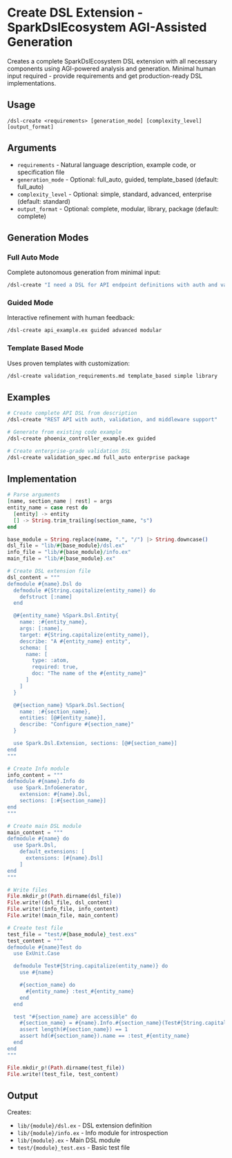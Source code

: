 # Create DSL Extension - SparkDslEcosystem AGI-Assisted Generation

Creates a complete SparkDslEcosystem DSL extension with all necessary components using AGI-powered analysis and generation. Minimal human input required - provide requirements and get production-ready DSL implementations.

## Usage
```
/dsl-create <requirements> [generation_mode] [complexity_level] [output_format]
```

## Arguments
- `requirements` - Natural language description, example code, or specification file
- `generation_mode` - Optional: full_auto, guided, template_based (default: full_auto)
- `complexity_level` - Optional: simple, standard, advanced, enterprise (default: standard)
- `output_format` - Optional: complete, modular, library, package (default: complete)

## Generation Modes

### Full Auto Mode
Complete autonomous generation from minimal input:
```bash
/dsl-create "I need a DSL for API endpoint definitions with auth and validation" full_auto standard complete
```

### Guided Mode
Interactive refinement with human feedback:
```bash
/dsl-create api_example.ex guided advanced modular
```

### Template Based Mode
Uses proven templates with customization:
```bash
/dsl-create validation_requirements.md template_based simple library
```

## Examples
```bash
# Create complete API DSL from description
/dsl-create "REST API with auth, validation, and middleware support"

# Generate from existing code example
/dsl-create phoenix_controller_example.ex guided

# Create enterprise-grade validation DSL
/dsl-create validation_spec.md full_auto enterprise package
```

## Implementation

```elixir
# Parse arguments
[name, section_name | rest] = args
entity_name = case rest do
  [entity] -> entity
  [] -> String.trim_trailing(section_name, "s")
end

base_module = String.replace(name, ".", "/") |> String.downcase()
dsl_file = "lib/#{base_module}/dsl.ex"
info_file = "lib/#{base_module}/info.ex" 
main_file = "lib/#{base_module}.ex"

# Create DSL extension file
dsl_content = """
defmodule #{name}.Dsl do
  defmodule #{String.capitalize(entity_name)} do
    defstruct [:name]
  end

  @#{entity_name} %Spark.Dsl.Entity{
    name: :#{entity_name},
    args: [:name],
    target: #{String.capitalize(entity_name)},
    describe: "A #{entity_name} entity",
    schema: [
      name: [
        type: :atom,
        required: true,
        doc: "The name of the #{entity_name}"
      ]
    ]
  }

  @#{section_name} %Spark.Dsl.Section{
    name: :#{section_name},
    entities: [@#{entity_name}],
    describe: "Configure #{section_name}"
  }

  use Spark.Dsl.Extension, sections: [@#{section_name}]
end
"""

# Create Info module
info_content = """
defmodule #{name}.Info do
  use Spark.InfoGenerator, 
    extension: #{name}.Dsl, 
    sections: [:#{section_name}]
end
"""

# Create main DSL module
main_content = """
defmodule #{name} do
  use Spark.Dsl,
    default_extensions: [
      extensions: [#{name}.Dsl]
    ]
end
"""

# Write files
File.mkdir_p!(Path.dirname(dsl_file))
File.write!(dsl_file, dsl_content)
File.write!(info_file, info_content)
File.write!(main_file, main_content)

# Create test file
test_file = "test/#{base_module}_test.exs"
test_content = """
defmodule #{name}Test do
  use ExUnit.Case

  defmodule Test#{String.capitalize(entity_name)} do
    use #{name}

    #{section_name} do
      #{entity_name} :test_#{entity_name}
    end
  end

  test "#{section_name} are accessible" do
    #{section_name} = #{name}.Info.#{section_name}(Test#{String.capitalize(entity_name)})
    assert length(#{section_name}) == 1
    assert hd(#{section_name}).name == :test_#{entity_name}
  end
end
"""

File.mkdir_p!(Path.dirname(test_file))
File.write!(test_file, test_content)
```

## Output
Creates:
- `lib/{module}/dsl.ex` - DSL extension definition
- `lib/{module}/info.ex` - Info module for introspection  
- `lib/{module}.ex` - Main DSL module
- `test/{module}_test.exs` - Basic test file
